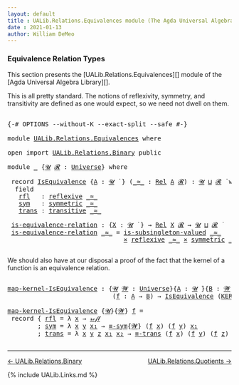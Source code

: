 ```yaml
---
layout: default
title : UALib.Relations.Equivalences module (The Agda Universal Algebra Library)
date : 2021-01-13
author: William DeMeo
---
```


### <a id="equivalence-relation-types">Equivalence Relation Types</a>

This section presents the [UALib.Relations.Equivalences][] module of the [Agda Universal Algebra Library][].

This is all pretty standard.  The notions of reflexivity, symmetry, and transitivity are defined as one would expect, so we need not dwell on them.

<pre class="Agda">

<a id="491" class="Symbol">{-#</a> <a id="495" class="Keyword">OPTIONS</a> <a id="503" class="Pragma">--without-K</a> <a id="515" class="Pragma">--exact-split</a> <a id="529" class="Pragma">--safe</a> <a id="536" class="Symbol">#-}</a>

<a id="541" class="Keyword">module</a> <a id="548" href="UALib.Relations.Equivalences.html" class="Module">UALib.Relations.Equivalences</a> <a id="577" class="Keyword">where</a>

<a id="584" class="Keyword">open</a> <a id="589" class="Keyword">import</a> <a id="596" href="UALib.Relations.Binary.html" class="Module">UALib.Relations.Binary</a> <a id="619" class="Keyword">public</a>

<a id="627" class="Keyword">module</a> <a id="634" href="UALib.Relations.Equivalences.html#634" class="Module">_</a> <a id="636" class="Symbol">{</a><a id="637" href="UALib.Relations.Equivalences.html#637" class="Bound">𝓤</a> <a id="639" href="UALib.Relations.Equivalences.html#639" class="Bound">𝓡</a> <a id="641" class="Symbol">:</a> <a id="643" href="universes.html#551" class="Postulate">Universe</a><a id="651" class="Symbol">}</a> <a id="653" class="Keyword">where</a>

 <a id="661" class="Keyword">record</a> <a id="668" href="UALib.Relations.Equivalences.html#668" class="Record">IsEquivalence</a> <a id="682" class="Symbol">{</a><a id="683" href="UALib.Relations.Equivalences.html#683" class="Bound">A</a> <a id="685" class="Symbol">:</a> <a id="687" href="UALib.Relations.Equivalences.html#637" class="Bound">𝓤</a> <a id="689" href="universes.html#758" class="Function Operator">̇</a> <a id="691" class="Symbol">}</a> <a id="693" class="Symbol">(</a><a id="694" href="UALib.Relations.Equivalences.html#694" class="Bound Operator">_≈_</a> <a id="698" class="Symbol">:</a> <a id="700" href="UALib.Relations.Binary.html#1507" class="Function">Rel</a> <a id="704" href="UALib.Relations.Equivalences.html#683" class="Bound">A</a> <a id="706" href="UALib.Relations.Equivalences.html#639" class="Bound">𝓡</a><a id="707" class="Symbol">)</a> <a id="709" class="Symbol">:</a> <a id="711" href="UALib.Relations.Equivalences.html#637" class="Bound">𝓤</a> <a id="713" href="Agda.Primitive.html#636" class="Primitive Operator">⊔</a> <a id="715" href="UALib.Relations.Equivalences.html#639" class="Bound">𝓡</a> <a id="717" href="universes.html#758" class="Function Operator">̇</a> <a id="719" class="Keyword">where</a>
  <a id="727" class="Keyword">field</a>
   <a id="736" href="UALib.Relations.Equivalences.html#736" class="Field">rfl</a>   <a id="742" class="Symbol">:</a> <a id="744" href="UALib.Relations.Binary.html#2587" class="Function">reflexive</a> <a id="754" href="UALib.Relations.Equivalences.html#694" class="Bound Operator">_≈_</a>
   <a id="761" href="UALib.Relations.Equivalences.html#761" class="Field">sym</a>   <a id="767" class="Symbol">:</a> <a id="769" href="UALib.Relations.Binary.html#2675" class="Function">symmetric</a> <a id="779" href="UALib.Relations.Equivalences.html#694" class="Bound Operator">_≈_</a>
   <a id="786" href="UALib.Relations.Equivalences.html#786" class="Field">trans</a> <a id="792" class="Symbol">:</a> <a id="794" href="UALib.Relations.Binary.html#2773" class="Function">transitive</a> <a id="805" href="UALib.Relations.Equivalences.html#694" class="Bound Operator">_≈_</a>

 <a id="811" href="UALib.Relations.Equivalences.html#811" class="Function">is-equivalence-relation</a> <a id="835" class="Symbol">:</a> <a id="837" class="Symbol">{</a><a id="838" href="UALib.Relations.Equivalences.html#838" class="Bound">X</a> <a id="840" class="Symbol">:</a> <a id="842" href="UALib.Relations.Equivalences.html#637" class="Bound">𝓤</a> <a id="844" href="universes.html#758" class="Function Operator">̇</a> <a id="846" class="Symbol">}</a> <a id="848" class="Symbol">→</a> <a id="850" href="UALib.Relations.Binary.html#1507" class="Function">Rel</a> <a id="854" href="UALib.Relations.Equivalences.html#838" class="Bound">X</a> <a id="856" href="UALib.Relations.Equivalences.html#639" class="Bound">𝓡</a> <a id="858" class="Symbol">→</a> <a id="860" href="UALib.Relations.Equivalences.html#637" class="Bound">𝓤</a> <a id="862" href="Agda.Primitive.html#636" class="Primitive Operator">⊔</a> <a id="864" href="UALib.Relations.Equivalences.html#639" class="Bound">𝓡</a> <a id="866" href="universes.html#758" class="Function Operator">̇</a>
 <a id="869" href="UALib.Relations.Equivalences.html#811" class="Function">is-equivalence-relation</a> <a id="893" href="UALib.Relations.Equivalences.html#893" class="Bound Operator">_≈_</a> <a id="897" class="Symbol">=</a> <a id="899" href="UALib.Relations.Binary.html#2883" class="Function">is-subsingleton-valued</a> <a id="922" href="UALib.Relations.Equivalences.html#893" class="Bound Operator">_≈_</a>
                               <a id="957" href="MGS-MLTT.html#3515" class="Function Operator">×</a> <a id="959" href="UALib.Relations.Binary.html#2587" class="Function">reflexive</a> <a id="969" href="UALib.Relations.Equivalences.html#893" class="Bound Operator">_≈_</a> <a id="973" href="MGS-MLTT.html#3515" class="Function Operator">×</a> <a id="975" href="UALib.Relations.Binary.html#2675" class="Function">symmetric</a> <a id="985" href="UALib.Relations.Equivalences.html#893" class="Bound Operator">_≈_</a> <a id="989" href="MGS-MLTT.html#3515" class="Function Operator">×</a> <a id="991" href="UALib.Relations.Binary.html#2773" class="Function">transitive</a> <a id="1002" href="UALib.Relations.Equivalences.html#893" class="Bound Operator">_≈_</a>

</pre>

We should also have at our disposal a proof of the fact that the kernel of a function is an equivalence relation.

<pre class="Agda">

<a id="map-kernel-IsEquivalence"></a><a id="1148" href="UALib.Relations.Equivalences.html#1148" class="Function">map-kernel-IsEquivalence</a> <a id="1173" class="Symbol">:</a> <a id="1175" class="Symbol">{</a><a id="1176" href="UALib.Relations.Equivalences.html#1176" class="Bound">𝓤</a> <a id="1178" href="UALib.Relations.Equivalences.html#1178" class="Bound">𝓦</a> <a id="1180" class="Symbol">:</a> <a id="1182" href="universes.html#551" class="Postulate">Universe</a><a id="1190" class="Symbol">}{</a><a id="1192" href="UALib.Relations.Equivalences.html#1192" class="Bound">A</a> <a id="1194" class="Symbol">:</a> <a id="1196" href="UALib.Relations.Equivalences.html#1176" class="Bound">𝓤</a> <a id="1198" href="universes.html#758" class="Function Operator">̇</a><a id="1199" class="Symbol">}{</a><a id="1201" href="UALib.Relations.Equivalences.html#1201" class="Bound">B</a> <a id="1203" class="Symbol">:</a> <a id="1205" href="UALib.Relations.Equivalences.html#1178" class="Bound">𝓦</a> <a id="1207" href="universes.html#758" class="Function Operator">̇</a><a id="1208" class="Symbol">}</a>
                            <a id="1238" class="Symbol">(</a><a id="1239" href="UALib.Relations.Equivalences.html#1239" class="Bound">f</a> <a id="1241" class="Symbol">:</a> <a id="1243" href="UALib.Relations.Equivalences.html#1192" class="Bound">A</a> <a id="1245" class="Symbol">→</a> <a id="1247" href="UALib.Relations.Equivalences.html#1201" class="Bound">B</a><a id="1248" class="Symbol">)</a> <a id="1250" class="Symbol">→</a> <a id="1252" href="UALib.Relations.Equivalences.html#668" class="Record">IsEquivalence</a> <a id="1266" class="Symbol">(</a><a id="1267" href="UALib.Relations.Binary.html#1569" class="Function">KER-rel</a><a id="1274" class="Symbol">{</a><a id="1275" href="UALib.Relations.Equivalences.html#1176" class="Bound">𝓤</a><a id="1276" class="Symbol">}{</a><a id="1278" href="UALib.Relations.Equivalences.html#1178" class="Bound">𝓦</a><a id="1279" class="Symbol">}</a> <a id="1281" href="UALib.Relations.Equivalences.html#1239" class="Bound">f</a><a id="1282" class="Symbol">)</a>

<a id="1285" href="UALib.Relations.Equivalences.html#1148" class="Function">map-kernel-IsEquivalence</a> <a id="1310" class="Symbol">{</a><a id="1311" href="UALib.Relations.Equivalences.html#1311" class="Bound">𝓤</a><a id="1312" class="Symbol">}{</a><a id="1314" href="UALib.Relations.Equivalences.html#1314" class="Bound">𝓦</a><a id="1315" class="Symbol">}</a> <a id="1317" href="UALib.Relations.Equivalences.html#1317" class="Bound">f</a> <a id="1319" class="Symbol">=</a>
 <a id="1322" class="Keyword">record</a> <a id="1329" class="Symbol">{</a> <a id="1331" href="UALib.Relations.Equivalences.html#736" class="Field">rfl</a> <a id="1335" class="Symbol">=</a> <a id="1337" class="Symbol">λ</a> <a id="1339" href="UALib.Relations.Equivalences.html#1339" class="Bound">x</a> <a id="1341" class="Symbol">→</a> <a id="1343" href="MGS-MLTT.html#4221" class="InductiveConstructor">𝓇ℯ𝒻𝓁</a>
        <a id="1356" class="Symbol">;</a> <a id="1358" href="UALib.Relations.Equivalences.html#761" class="Field">sym</a> <a id="1362" class="Symbol">=</a> <a id="1364" class="Symbol">λ</a> <a id="1366" href="UALib.Relations.Equivalences.html#1366" class="Bound">x</a> <a id="1368" href="UALib.Relations.Equivalences.html#1368" class="Bound">y</a> <a id="1370" href="UALib.Relations.Equivalences.html#1370" class="Bound">x₁</a> <a id="1373" class="Symbol">→</a> <a id="1375" href="UALib.Prelude.Equality.html#1405" class="Function">≡-sym</a><a id="1380" class="Symbol">{</a><a id="1381" href="UALib.Relations.Equivalences.html#1314" class="Bound">𝓦</a><a id="1382" class="Symbol">}</a> <a id="1384" class="Symbol">(</a><a id="1385" href="UALib.Relations.Equivalences.html#1317" class="Bound">f</a> <a id="1387" href="UALib.Relations.Equivalences.html#1366" class="Bound">x</a><a id="1388" class="Symbol">)</a> <a id="1390" class="Symbol">(</a><a id="1391" href="UALib.Relations.Equivalences.html#1317" class="Bound">f</a> <a id="1393" href="UALib.Relations.Equivalences.html#1368" class="Bound">y</a><a id="1394" class="Symbol">)</a> <a id="1396" href="UALib.Relations.Equivalences.html#1370" class="Bound">x₁</a>
        <a id="1407" class="Symbol">;</a> <a id="1409" href="UALib.Relations.Equivalences.html#786" class="Field">trans</a> <a id="1415" class="Symbol">=</a> <a id="1417" class="Symbol">λ</a> <a id="1419" href="UALib.Relations.Equivalences.html#1419" class="Bound">x</a> <a id="1421" href="UALib.Relations.Equivalences.html#1421" class="Bound">y</a> <a id="1423" href="UALib.Relations.Equivalences.html#1423" class="Bound">z</a> <a id="1425" href="UALib.Relations.Equivalences.html#1425" class="Bound">x₁</a> <a id="1428" href="UALib.Relations.Equivalences.html#1428" class="Bound">x₂</a> <a id="1431" class="Symbol">→</a> <a id="1433" href="UALib.Prelude.Equality.html#1470" class="Function">≡-trans</a> <a id="1441" class="Symbol">(</a><a id="1442" href="UALib.Relations.Equivalences.html#1317" class="Bound">f</a> <a id="1444" href="UALib.Relations.Equivalences.html#1419" class="Bound">x</a><a id="1445" class="Symbol">)</a> <a id="1447" class="Symbol">(</a><a id="1448" href="UALib.Relations.Equivalences.html#1317" class="Bound">f</a> <a id="1450" href="UALib.Relations.Equivalences.html#1421" class="Bound">y</a><a id="1451" class="Symbol">)</a> <a id="1453" class="Symbol">(</a><a id="1454" href="UALib.Relations.Equivalences.html#1317" class="Bound">f</a> <a id="1456" href="UALib.Relations.Equivalences.html#1423" class="Bound">z</a><a id="1457" class="Symbol">)</a> <a id="1459" href="UALib.Relations.Equivalences.html#1425" class="Bound">x₁</a> <a id="1462" href="UALib.Relations.Equivalences.html#1428" class="Bound">x₂</a> <a id="1465" class="Symbol">}</a>

</pre>


--------------------------------------

[← UALib.Relations.Binary](UALib.Relations.Binary.html)
<span style="float:right;">[UALib.Relations.Quotients →](UALib.Relations.Quotients.html)</span>

{% include UALib.Links.md %}

